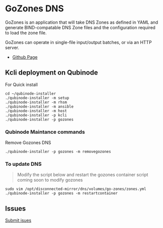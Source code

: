 # GoZones DNS
GoZones is an application that will take DNS Zones as defined in YAML and generate BIND-compatable DNS Zone files and the configuration required to load the zone file.

GoZones can operate in single-file input/output batches, or via an HTTP server.

* [Github Page](https://github.com/kenmoini/go-zones)

## Kcli deployment on Qubinode

For Quick install 
```
cd ~/qubinode-installer
./qubinode-installer -m setup
./qubinode-installer -m rhsm
./qubinode-installer -m ansible
./qubinode-installer -m host
./qubinode-installer -p kcli
./qubinode-installer -p gozones
```

### Qubinode Maintance commands

Remove Gozones DNS
```
./qubinode-installer -p gozones -m removegozones
```


### To update DNS
> Modify the script below and restart the gozones container 
> script coming soon to modify gozones
```
sudo vim /opt/disconnected-mirror/dns/volumes/go-zones/zones.yml
./qubinode-installer -p gozones -m restartcontainer
```

## Issues 
[Submit isues](https://github.com/kenmoini/go-zones/issues)
